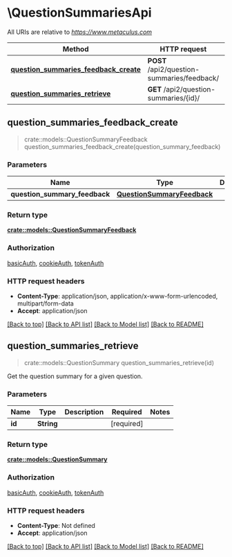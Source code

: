 # \QuestionSummariesApi

All URIs are relative to *https://www.metaculus.com*

Method | HTTP request | Description
------------- | ------------- | -------------
[**question_summaries_feedback_create**](QuestionSummariesApi.md#question_summaries_feedback_create) | **POST** /api2/question-summaries/feedback/ | 
[**question_summaries_retrieve**](QuestionSummariesApi.md#question_summaries_retrieve) | **GET** /api2/question-summaries/{id}/ | 



## question_summaries_feedback_create

> crate::models::QuestionSummaryFeedback question_summaries_feedback_create(question_summary_feedback)


### Parameters


Name | Type | Description  | Required | Notes
------------- | ------------- | ------------- | ------------- | -------------
**question_summary_feedback** | [**QuestionSummaryFeedback**](QuestionSummaryFeedback.md) |  | [required] |

### Return type

[**crate::models::QuestionSummaryFeedback**](QuestionSummaryFeedback.md)

### Authorization

[basicAuth](../README.md#basicAuth), [cookieAuth](../README.md#cookieAuth), [tokenAuth](../README.md#tokenAuth)

### HTTP request headers

- **Content-Type**: application/json, application/x-www-form-urlencoded, multipart/form-data
- **Accept**: application/json

[[Back to top]](#) [[Back to API list]](../README.md#documentation-for-api-endpoints) [[Back to Model list]](../README.md#documentation-for-models) [[Back to README]](../README.md)


## question_summaries_retrieve

> crate::models::QuestionSummary question_summaries_retrieve(id)


Get the question summary for a given question.

### Parameters


Name | Type | Description  | Required | Notes
------------- | ------------- | ------------- | ------------- | -------------
**id** | **String** |  | [required] |

### Return type

[**crate::models::QuestionSummary**](QuestionSummary.md)

### Authorization

[basicAuth](../README.md#basicAuth), [cookieAuth](../README.md#cookieAuth), [tokenAuth](../README.md#tokenAuth)

### HTTP request headers

- **Content-Type**: Not defined
- **Accept**: application/json

[[Back to top]](#) [[Back to API list]](../README.md#documentation-for-api-endpoints) [[Back to Model list]](../README.md#documentation-for-models) [[Back to README]](../README.md)

